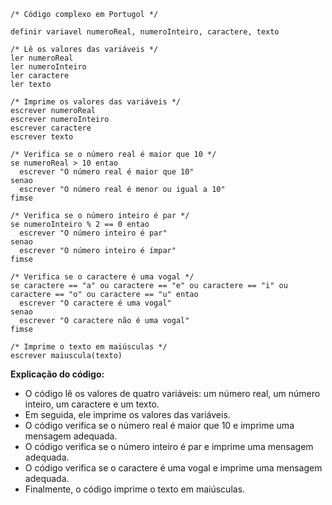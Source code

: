 ```portuol
/* Código complexo em Portugol */

definir variavel numeroReal, numeroInteiro, caractere, texto

/* Lê os valores das variáveis */
ler numeroReal
ler numeroInteiro
ler caractere
ler texto

/* Imprime os valores das variáveis */
escrever numeroReal
escrever numeroInteiro
escrever caractere
escrever texto

/* Verifica se o número real é maior que 10 */
se numeroReal > 10 entao
  escrever "O número real é maior que 10"
senao
  escrever "O número real é menor ou igual a 10"
fimse

/* Verifica se o número inteiro é par */
se numeroInteiro % 2 == 0 entao
  escrever "O número inteiro é par"
senao
  escrever "O número inteiro é ímpar"
fimse

/* Verifica se o caractere é uma vogal */
se caractere == "a" ou caractere == "e" ou caractere == "i" ou caractere == "o" ou caractere == "u" entao
  escrever "O caractere é uma vogal"
senao
  escrever "O caractere não é uma vogal"
fimse

/* Imprime o texto em maiúsculas */
escrever maiuscula(texto)

```

**Explicação do código:**

* O código lê os valores de quatro variáveis: um número real, um número inteiro, um caractere e um texto.
* Em seguida, ele imprime os valores das variáveis.
* O código verifica se o número real é maior que 10 e imprime uma mensagem adequada.
* O código verifica se o número inteiro é par e imprime uma mensagem adequada.
* O código verifica se o caractere é uma vogal e imprime uma mensagem adequada.
* Finalmente, o código imprime o texto em maiúsculas.